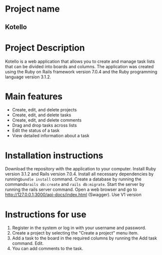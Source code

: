# Project name
## Kotello

# Project Description
Kotello is a web application that allows you to create and manage task lists that can be divided into boards and columns. The application was created using the Ruby on Rails framework version 7.0.4 and the Ruby programming language version 3.1.2.

# Main features
- Create, edit, and delete projects
- Create, edit, and delete tasks
- Create, edit, and delete comments
- Drag and drop tasks across lists
- Edit the status of a task
- View detailed information about a task

# Installation instructions
Download the repository with the application to your computer.
Install Ruby version 3.1.2 and Rails version 7.0.4.
Install all necessary dependencies by running```bundle install``` command.
Create a database by running the commands```rails db:create``` and ```rails db:migrate```.
Start the server by running the rails server command.
Open a web browser and go to http://127.0.0.1:3000/api-docs/index.html (Swagger).
Use V1 version

# Instructions for use
1. Register in the system or log in with your username and password.
2. Create a project by selecting the "Create a project" menu item.
3. Add a task to the board in the required columns by running the Add task command. Edit.
4. You can add comments to the task.